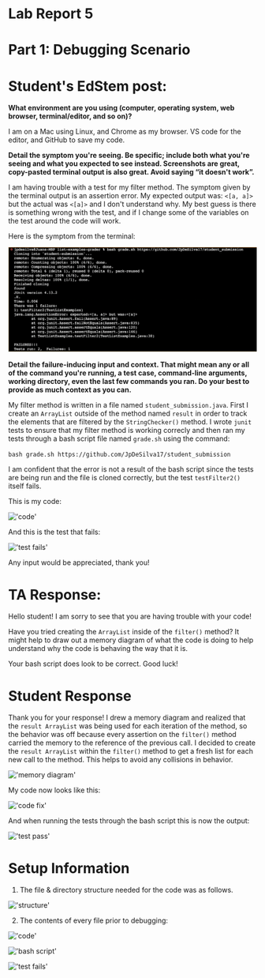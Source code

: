 # Lab Report 5

# Part 1: Debugging Scenario

# Student's EdStem post:

**What environment are you using (computer, operating system, web browser, terminal/editor, and so on)?**

I am on a Mac using Linux, and Chrome as my browser. VS code for the editor, and GitHub to save my code. 


**Detail the symptom you're seeing. Be specific; include both what you're seeing and what you expected to see instead. 
Screenshots are great, copy-pasted terminal output is also great. Avoid saying “it doesn't work”.**

I am having trouble with a test for my filter method. The symptom given by the terminal output is an assertion error. 
My expected output was: ```<[a, a]>``` but the actual was ```<[a]>``` and I don't understand why. My best guess is there is 
something wrong with the test, and if I change some of the variables on the test around the code will work. 

Here is the symptom from the terminal:

!['test fail'](test-failure.png)


**Detail the failure-inducing input and context. That might mean any or all of the command you're running, a test case, 
command-line arguments, working directory, even the last few commands you ran. Do your best to provide as much context as you can.**

My filter method is written in a file named ```student_submission.java```. First I create an ```ArrayList``` outside of the method named ```result``` in order to track the elements that are filtered by the ```StringChecker()``` method. I wrote ```junit``` tests to ensure that my filter method is working correcly and then ran my tests through a bash script file named ```grade.sh``` using the command:

```bash grade.sh https://github.com/JpDeSilva17/student_submission```

I am confident that the error is not a result of the bash script since the tests are being run and the file is cloned correctly, but the test ```testFilter2()``` itself fails.

This is my code: 

!['code'](pre-fix-code.png)

And this is the test that fails:  

!['test fails'](real-test-filter2.png)

Any input would be appreciated, thank you! 

# TA Response: 

Hello student! I am sorry to see that you are having trouble with your code!

Have you tried creating the ```ArrayList``` inside of the ```filter()``` method? 
It might help to draw out a memory diagram of what the code is doing to help understand why the code is behaving the way that it is. 

Your bash script does look to be correct. Good luck! 

# Student Response

Thank you for your response! I drew a memory diagram and realized that the ```result ArrayList``` was being used for each iteration of the method, so the behavior was off because every assertion on the ```filter()``` method carried the memory to the reference of the previous call. I decided to create the ```result ArrayList``` within the ```filter()``` method to get a fresh list for each new call to the method. This helps to avoid any collisions in behavior. 

!['memory diagram'](memory-diagram.png)

My code now looks like this: 

!['code fix'](fixed-filter-code.png)

And when running the tests through the bash script this is now the output: 

!['test pass'](test-pass.png)

# Setup Information

1. The file & directory structure needed for the code was as follows. 

!['structure'](structure.png)

2. The contents of every file prior to debugging: 

!['code'](pre-fix-code.png)

!['bash script'](bash-script.png)

!['test fails'](real-test-filter2.png)



